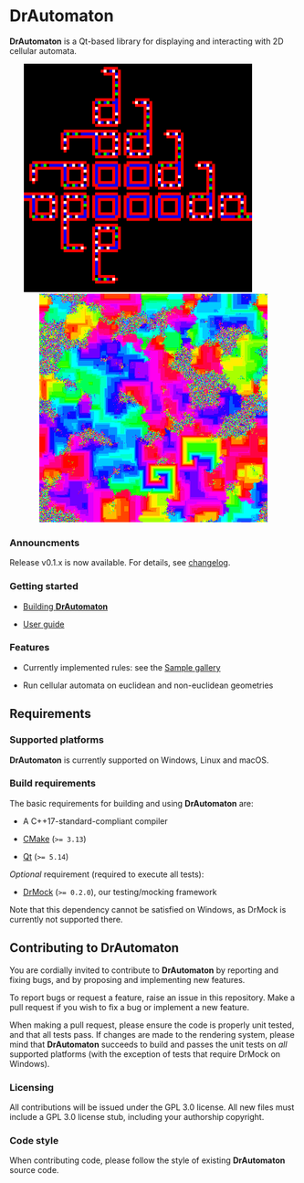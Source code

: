 <!--
Copyright 2020 Malte Kliemann, Ole Kliemann

This file is part of DrAutomaton.

DrAutomaton is free software: you can redistribute it and/or modify it
under the terms of the GNU General Public License as published by the
Free Software Foundation, either version 3 of the License, or (at your
option) any later version.

DrAutomaton is distributed in the hope that it will be useful, but
WITHOUT ANY WARRANTY; without even the implied warranty of
MERCHANTABILITY or FITNESS FOR A PARTICULAR PURPOSE.  See the GNU
General Public License for more details.

You should have received a copy of the GNU General Public License along
with DrAutomaton.  If not, see <https://www.gnu.org/licenses/>.
-->

# DrAutomaton

**DrAutomaton** is a Qt-based library for displaying and interacting with 2D
cellular automata.


<p align = "center">
  <img src="docs/images/srloop.png" width="400" height="400"> &emsp; &emsp; &emsp; <img src="docs/images/cyclic.png" width="400" height="400">
</p>


### Announcments

Release v0.1.x is now available. For details, see
[changelog](CHANGELOG.md).

### Getting started

* [Building **DrAutomaton**](docs/build.md)

* [User guide](docs/tutorial.md)

### Features

* Currently implemented rules: see the [Sample gallery](docs/samples.md)

* Run cellular automata on euclidean and non-euclidean geometries

## Requirements

### Supported platforms

**DrAutomaton** is currently supported on Windows, Linux and macOS.

### Build requirements

The basic requirements for building and using **DrAutomaton** are:

* A C++17-standard-compliant compiler

* [CMake](https://cmake.org) (`>= 3.13`)

* [Qt](https://www.qt.io) (`>= 5.14`)

_Optional_ requirement (required to execute all tests):

* [DrMock](https://github.com/DrCpp/DrMock) (`>= 0.2.0`), our testing/mocking framework

Note that this dependency cannot be satisfied on Windows,
as DrMock is currently not supported there.

## Contributing to **DrAutomaton**

You are cordially invited to contribute to **DrAutomaton** by reporting
and fixing bugs, and by proposing and implementing new features. 

To report bugs or request a feature, raise an issue in this repository.
Make a pull request if you wish to fix a bug or implement a new feature.

When making a pull request, please ensure the code is properly unit
tested, and that all tests pass. If changes are made to the rendering
system, please mind that **DrAutomaton** succeeds to build and passes
the unit tests on _all_ supported platforms (with the exception of tests
that require DrMock on Windows).

### Licensing

All contributions will be issued under the GPL 3.0 license. All new
files must include a GPL 3.0 license stub, including your authorship
copyright.

### Code style

When contributing code, please follow the style of existing **DrAutomaton**
source code.
